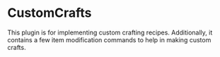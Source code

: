 # CustomCrafts

This plugin is for implementing custom crafting recipes.
Additionally, it contains a few item modification commands to help in making custom crafts.
